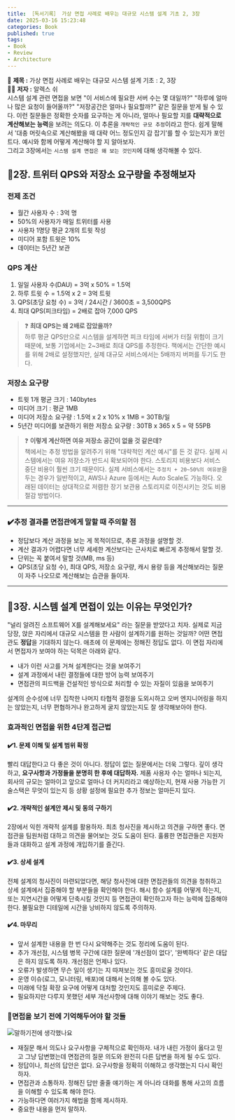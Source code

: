 ```yaml
---
title: ［독서기록］ 가상 면접 사례로 배우는 대규모 시스템 설계 기초 2, 3장                 
date: 2025-03-16 15:23:48
categories: Book          
published: true 
tags:
- Book 
- Review          
- Architecture 
---  
```

 
📖 **제목 :** 가상 면접 사례로 배우는 대규모 시스템 설계 기초 : 2, 3장  
🙋‍♂️ **저자 :** 알렉스 쉬    
시스템 설계 관련 면접을 보면 "이 서비스에 필요한 서버 수는 몇 대일까?" "하루에 얼마나 많은 요청이 들어올까?" "저장공간은 얼마나 필요할까?" 같은 질문을 받게 될 수 있다. 이런 질문들은 정확한 숫자를 요구하는 게 아니라, 얼마나 필요할 지를 **대략적으로 계산해보는 능력**을 보려는 의도다. 이 추론을 `개략적인 규모 추정`이라고 한다. 쉽게 말해서 '대충 머릿속으로 계산해봤을 때 대략 어느 정도인지 감 잡기'를 할 수 있는지가 포인트다. 예시와 함께 어떻게 계산해야 할 지 알아보자.  
그리고 3장에서는 `시스템 설계 면접은 왜 보는 것인지`에 대해 생각해볼 수 있다. 

## 📌2장. 트위터 QPS와 저장소 요구량을 추정해보자  
### 전제 조건   
- 월간 사용자 수 : 3억 명 
- 50%의 사용자가 매일 트위터를 사용 
- 사용자 1명당 평균 2개의 트윗 작성 
- 미디어 포함 트윗은 10%  
- 데이터는 5년간 보관  

### QPS 계산  
1. 일일 사용자 수(DAU) = 3억 x 50% = 1.5억 
2. 하루 트윗 수 = 1.5억 x 2 = 3억 트윗  
3. QPS(초당 요청 수) = 3억 / 24시간 / 3600초 = 3,500QPS  
4. 최대 QPS(피크타임) = 2배로 잡아 7,000 QPS  
> ❓ **최대 QPS는 왜 2배로 잡았을까?**   
>  하루 평균 QPS만으로 시스템을 설계하면 피크 타임에 서버가 터질 위험이 크기 때문에, 보통 기업에서는 2~3배로 최대 QPS를 추정한다. 책에서는 간단한 예시를 위해 2배로 설정했지만, 실제 대규모 서비스에서는 5배까지 버퍼를 두기도 한다. 

### 저장소 요구량  
- 트윗 1개 평균 크기 : 140bytes  
- 미디어 크기 : 평균 1MB 
- 미디어 저장소 요구량 : 1.5억 x 2 x 10% x 1MB = 30TB/일  
- 5년간 미디어를 보관하기 위한 저장소 요구량 : 30TB x 365 x 5 = 약 55PB  
> ❓ **이렇게 계산하면 여유 저장소 공간이 없을 것 같은데?**   
>  책에서는 추정 방법을 알려주기 위해 "대략적인 계산 예시"를 든 것 같다. 실제 시스템에서는 여유 저장소가 반드시 확보되어야 한다. 스토리지 비용보다 서비스 중단 비용이 훨씬 크기 때문이다. 실제 서비스에서는 `추정치 + 20~50%의 여유분`을 두는 경우가 일반적이고, AWS나 Azure 등에서는 Auto Scale도 가능하다. 오래된 데이터는 상대적으로 저렴한 장기 보관용 스토리지로 이전시키는 것도 비용 절감 방법이다.  


---  
### ✔️추정 결과를 면접관에게 말할 때 주의할 점  
- 정답보다 계산 과정을 보는 게 목적이므로, 추론 과정을 설명할 것. 
- 계산 결과가 어렵다면 너무 세세한 계산보다는 근사치로 빠르게 추정해서 말할 것.    
- 단위는 꼭 붙여서 말할 것(MB, ms 등) 
- QPS(초당 요청 수), 최대 QPS, 저장소 요구량, 캐시 용량 등을 계산해보라는 질문이 자주 나오므로 계산해보는 습관을 들이자. 


--- 
## 📌3장. 시스템 설계 면접이 있는 이유는 무엇인가?  
"널리 알려진 소프트웨어 X를 설계해보세요" 라는 질문을 받았다고 치자. 실제로 지금 당장, 앉은 자리에서 대규모 시스템을 한 사람이 설계하기를 원하는 것일까? 어떤 면접관도 **정답**을 기대하지 않는다. 애초에 이 문제에는 정해진 정답도 없다. 이 면접 자리에서 면접자가 보여야 하는 덕목은 아래와 같다.  
- 내가 이런 사고를 거쳐 설계한다는 것을 보여주기  
- 설계 과정에서 내린 결정들에 대한 방어 능력 보여주기  
- 면접관의 피드백을 건설적인 방식으로 처리할 수 있는 자질이 있음을 보여주기  

설계의 순수성에 너무 집착한 나머지 타협적 결정을 도외시하고 오버 엔지니어링을 하지는 않았는지, 너무 편협하거나 완고하게 굴지 않았는지도 잘 생각해보아야 한다.  

### 효과적인 면접을 위한 4단계 접근법  
#### ✔️1. 문제 이해 및 설계 범위 확정  
빨리 대답한다고 다 좋은 것이 아니다. 정답이 없는 질문에서는 더욱 그렇다. 깊이 생각하고, **요구사항과 가정들을 분명히 한 후에 대답하자.** 제품 사용자 수는 얼마나 되는지, 회사의 규모는 얼마이고 앞으로 얼마나 더 커지리라고 예상하는지, 현재 사용 가능한 기술스택은 무엇이 있는지 등 상황 설정에 필요한 추가 정보는 얼마든지 있다.  

#### ✔️2. 개략적인 설계안 제시 및 동의 구하기  
2장에서 익힌 개략적 설계를 활용하자. 최초 청사진을 제시하고 의견을 구하면 좋다. 면접관을 팀원처럼 대하고 의견을 물어보는 것도 도움이 된다. 훌륭한 면접관들은 지원자들과 대화하고 설계 과정에 개입하기를 즐긴다.  

#### ✔️3. 상세 설계  
전체 설계의 청사진이 마련되었다면, 해당 청사진에 대한 면접관들의 의견을 청취하고 상세 설계에서 집중해야 할 부분들을 확인해야 한다. 해시 함수 설계를 어떻게 하는지, 또는 지연시간을 어떻게 단축시킬 것인지 등 면접관이 확인하고자 하는 능력에 집중해야 한다. 불필요한 디테일에 시간을 낭비하지 않도록 주의하자.  

#### ✔️4. 마무리  
- 앞서 설계한 내용을 한 번 다시 요약해주는 것도 정리에 도움이 된다.  
- 추가 개선점, 시스템 병목 구간에 대한 질문에 '개선점이 없다', '완벽하다' 같은 대답은 하지 않도록 하자. 개선점은 언제나 있다.  
- 오류가 발생하면 무슨 일이 생기는 지 따져보는 것도 흥미로울 것이다. 
- 운영 이슈(로그, 모니터링, 배포)에 대해서 논의해 볼 수도 있다.
- 미래에 닥칠 확장 요구에 어떻게 대처할 것인지도 흥미로운 주제다.  
- 필요하지만 다루지 못했던 세부 개선사항에 대해 이야기 해보는 것도 좋다.  

### 📌면접을 보기 전에 기억해두어야 할 것들  
![말하기전에 생각했나요](https://i.imgur.com/TQEHSn6.png)
- 재질문 해서 의도나 요구사항을 구체적으로 확인하자. 내가 내린 가정이 옳다고 믿고 그냥 답변했는데 면접관의 질문 의도와 완전히 다른 답변을 하게 될 수도 있다.  
- 정답이나, 최선의 답안은 없다. 요구사항을 정확히 이해하고 생각했는지 다시 확인하자.  
- 면접관과 소통하자. 정해진 답만 줄줄 얘기하는 게 아니라 대화를 통해 사고의 흐름을 이해할 수 있도록 해야 한다.  
- 가능하다면 여러가지 해법을 함께 제시하자.  
- 중요한 내용을 먼저 말하자. 